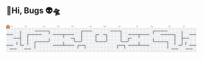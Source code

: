 ## 👋Hi, Bugs 👽🛸

<picture>
  <source media="(prefers-color-scheme: dark)" srcset="https://raw.githubusercontent.com/DavidRendonDev/DavidRendonDev/output/pacman-contribution-graph-dark.svg">
  <source media="(prefers-color-scheme: light)" srcset="https://raw.githubusercontent.com/DavidRendonDev/DavidRendonDev/output/pacman-contribution-graph.svg">
  <img alt="Pac-Man contribution graph" src="https://raw.githubusercontent.com/DavidRendonDev/DavidRendonDev/output/pacman-contribution-graph.svg">
</picture>
<!--
**DavidRendonDev/DavidRendonDev** is a ✨ _special_ ✨ repository because its `README.md` (this file) appears on your GitHub profile.

Here are some ideas to get you started:

- 🔭 I’m currently working on ...
- 🌱 I’m currently learning ...
- 👯 I’m looking to collaborate on ...
- 🤔 I’m looking for help with ...
- 💬 Ask me about ...
- 📫 How to reach me: ...
- 😄 Pronouns: ...
- ⚡ Fun fact:...
